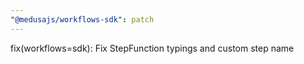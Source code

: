 ```yaml
---
"@medusajs/workflows-sdk": patch
---
```


fix(workflows=sdk): Fix StepFunction typings and custom step name
